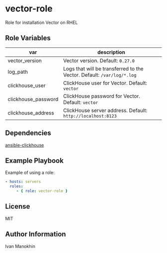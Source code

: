 vector-role
=========

Role for installation Vector on RHEL

Role Variables
--------------

| var | description |
| - | - |
| vector_version | Vector version. Default: `0.27.0` |
| log_path | Logs that will be transferred to the Vector. Default: `/var/log/*.log` | 
| clickhouse_user | ClickHouse user for Vector. Default: `vector` |
| clickhouse_password | ClickHouse password for Vector. Default: `vector` |
| clickhouse_address | ClickHouse server address. Default: `http://localhost:8123` |

Dependencies
------------

[ansible-clickhouse](https://github.com/AlexeySetevoi/ansible-clickhouse.git)

Example Playbook
----------------

Example of using a role:

  ```yaml
  - hosts: servers
    roles:
       - { role: vector-role }
  ```

License
-------

MIT

Author Information
------------------

Ivan Manokhin
